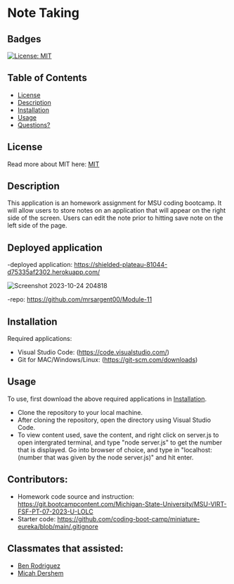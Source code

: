 # Note Taking

## Badges

[![License: MIT](https://img.shields.io/badge/License-MIT-yellow.svg)](https://opensource.org/licenses/MIT)

## Table of Contents

- [License](#license)
- [Description](#description)
- [Installation](#installation)
- [Usage](#usage)
- [Questions?](#questions)

## License

Read more about MIT here:
[MIT](https://opensource.org/licenses/MIT)

## Description

This application is an homework assignment for MSU coding bootcamp. It will allow users to store notes on an application that will appear on the right side of the screen. Users can edit the note prior to hitting save note on the left side of the page.     

## Deployed application

-deployed application: https://shielded-plateau-81044-d75335af2302.herokuapp.com/

![Screenshot 2023-10-24 204818](https://github.com/mrsargent00/Module-11/assets/138263247/7149ae6a-e73b-40bc-b444-52ac5c48b4a2)


-repo: https://github.com/mrsargent00/Module-11

## Installation

Required applications:
- Visual Studio Code: (https://code.visualstudio.com/)
- Git for MAC/Windows/Linux: (https://git-scm.com/downloads)

## Usage

To use, first download the above required applications in [Installation](#installation).

- Clone the repository to your local machine.
- After cloning the repository, open the directory using Visual Studio Code.
- To view content used, save the content, and right click on server.js to open intergrated terminal, and type "node server.js" to get the number that is displayed. Go into browser of choice, and type in "localhost:(number that was given by the node server.js)" and hit enter. 


## Contributors:
- Homework code source and instruction: https://git.bootcampcontent.com/Michigan-State-University/MSU-VIRT-FSF-PT-07-2023-U-LOLC
- Starter code: https://github.com/coding-boot-camp/miniature-eureka/blob/main/.gitignore

## Classmates that assisted:     

- [Ben Rodriguez](https://github.com/benrodriguezmoran)
- [Micah Dershem](https://github.com/G303K)
